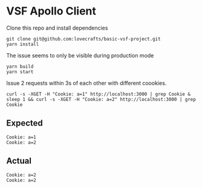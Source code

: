 # VSF Apollo Client

Clone this repo and install dependencies
```
git clone git@github.com:lovecrafts/basic-vsf-project.git
yarn install
```

The issue seems to only be visible during production mode
```
yarn build
yarn start
```

Issue 2 requests within 3s of each other with different coookies.
```
curl -s -XGET -H "Cookie: a=1" http://localhost:3000 | grep Cookie & sleep 1 && curl -s -XGET -H "Cookie: a=2" http://localhost:3000 | grep Cookie
```

## Expected
```
Cookie: a=1
Cookie: a=2
```

## Actual
```
Cookie: a=2
Cookie: a=2
```